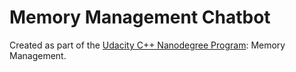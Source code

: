 # Memory Management Chatbot

Created as part of the [Udacity C++ Nanodegree Program](https://www.udacity.com/course/c-plus-plus-nanodegree--nd213): Memory Management.
